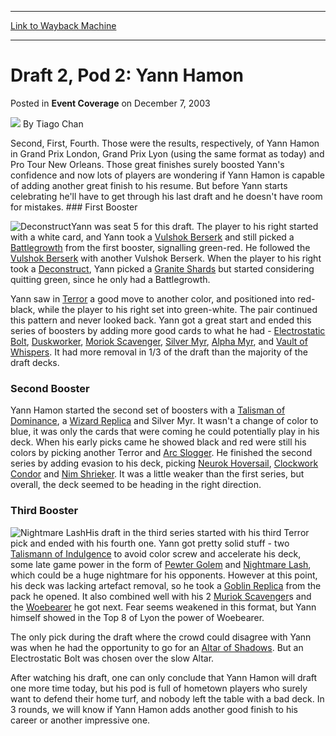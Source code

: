 
---
[Link to Wayback Machine](https://web.archive.org/web/20220819174937/https://magic.wizards.com/en/articles/archive/event-coverage/draft-2-pod-2-yann-hamon-2003-12-07-0)

[_metadata_:author]:- "Tiago Chan"
[_metadata_:description]:- "Second, First, Fourth. Those were the results, respectively, of Yann Hamon in Grand Prix London, Grand Prix Lyon (using the same format as today) and Pro Tour New Orleans. Those great finishes surely boosted Yann's confidence and now lots of players are wondering if Yann Hamon is capable of adding another great finish to his resume. But before Yann starts celebrating he'll"
[_metadata_:generator]:- "Drupal 7 (http://drupal.org)"
[_metadata_:node]:- "780891"
[_metadata_:publish_date]:- "2003-12-07"
[_metadata_:source]:- "div-main-content"
[_metadata_:title]:- "Draft 2, Pod 2: Yann Hamon"
[_metadata_:wayback_capture_timestamp]:- "2022-08-19 17:49:37"
[_metadata_:wayback_raw_url]:- "https://web.archive.org/web/20220819174937id_/https://magic.wizards.com/en/articles/archive/event-coverage/draft-2-pod-2-yann-hamon-2003-12-07-0"
[_metadata_:wayback_url]:- "https://magic.wizards.com/en/articles/archive/event-coverage/draft-2-pod-2-yann-hamon-2003-12-07-0"
---


Draft 2, Pod 2: Yann Hamon
==========================



 Posted in **Event Coverage**
 on December 7, 2003 






![](https://media.magic.wizards.com/styles/auth_small/public/generic-avatar-150_97.png)
By Tiago Chan











Second, First, Fourth. Those were the results, respectively, of Yann Hamon in Grand Prix London, Grand Prix Lyon (using the same format as today) and Pro Tour New Orleans. Those great finishes surely boosted Yann's confidence and now lots of players are wondering if Yann Hamon is capable of adding another great finish to his resume. But before Yann starts celebrating he'll have to get through his last draft and he doesn't have room for mistakes. ### First Booster

![Deconstruct](http://gatherer.wizards.com/Handlers/Image.ashx?type=card&name=Deconstruct)Yann was seat 5 for this draft. The player to his right started with a white card, and Yann took a [Vulshok Berserk](https://gatherer.wizards.com/Pages/Card/Details.aspx?name=Vulshok+Berserk) and still picked a [Battlegrowth](https://gatherer.wizards.com/Pages/Card/Details.aspx?name=Battlegrowth) from the first booster, signalling green-red. He followed the [Vulshok Berserk](https://gatherer.wizards.com/Pages/Card/Details.aspx?name=Vulshok+Berserk) with another Vulshok Berserk. When the player to his right took a [Deconstruct](https://gatherer.wizards.com/Pages/Card/Details.aspx?name=Deconstruct), Yann picked a [Granite Shards](https://gatherer.wizards.com/Pages/Card/Details.aspx?name=Granite+Shards) but started considering quitting green, since he only had a Battlegrowth.

Yann saw in [Terror](https://gatherer.wizards.com/Pages/Card/Details.aspx?name=Terror) a good move to another color, and positioned into red-black, while the player to his right set into green-white. The pair continued this pattern and never looked back. Yann got a great start and ended this series of boosters by adding more good cards to what he had - [Electrostatic Bolt](https://gatherer.wizards.com/Pages/Card/Details.aspx?name=Electrostatic+Bolt), [Duskworker](https://gatherer.wizards.com/Pages/Card/Details.aspx?name=Duskworker), [Moriok Scavenger](https://gatherer.wizards.com/Pages/Card/Details.aspx?name=Moriok+Scavenger), [Silver Myr](https://gatherer.wizards.com/Pages/Card/Details.aspx?name=Silver+Myr), [Alpha Myr](https://gatherer.wizards.com/Pages/Card/Details.aspx?name=Alpha+Myr), and [Vault of Whispers](https://gatherer.wizards.com/Pages/Card/Details.aspx?name=Vault+of+Whispers). It had more removal in 1/3 of the draft than the majority of the draft decks.

### Second Booster

Yann Hamon started the second set of boosters with a [Talisman of Dominance](https://gatherer.wizards.com/Pages/Card/Details.aspx?name=Talisman+of+Dominance), a [Wizard Replica](https://gatherer.wizards.com/Pages/Card/Details.aspx?name=Wizard+Replica) and Silver Myr. It wasn't a change of color to blue, it was only the cards that were coming he could potentially play in his deck. When his early picks came he showed black and red were still his colors by picking another Terror and [Arc Slogger](https://gatherer.wizards.com/Pages/Card/Details.aspx?name=Arc+Slogger). He finished the second series by adding evasion to his deck, picking [Neurok Hoversail](https://gatherer.wizards.com/Pages/Card/Details.aspx?name=Neurok+Hoversail), [Clockwork Condor](https://gatherer.wizards.com/Pages/Card/Details.aspx?name=Clockwork+Condor) and [Nim Shrieker](https://gatherer.wizards.com/Pages/Card/Details.aspx?name=Nim+Shrieker). It was a little weaker than the first series, but overall, the deck seemed to be heading in the right direction.

### Third Booster

![Nightmare Lash](http://gatherer.wizards.com/Handlers/Image.ashx?type=card&name=Nightmare+Lash)His draft in the third series started with his third Terror pick and ended with his fourth one. Yann got pretty solid stuff - two [Talismann of Indulgence](https://gatherer.wizards.com/Pages/Card/Details.aspx?name=Talismann+of+Indulgence) to avoid color screw and accelerate his deck, some late game power in the form of [Pewter Golem](https://gatherer.wizards.com/Pages/Card/Details.aspx?name=Pewter+Golem) and [Nightmare Lash](https://gatherer.wizards.com/Pages/Card/Details.aspx?name=Nightmare+Lash), which could be a huge nightmare for his opponents. However at this point, his deck was lacking artefact removal, so he took a [Goblin Replica](https://gatherer.wizards.com/Pages/Card/Details.aspx?name=Goblin+Replica) from the pack he opened. It also combined well with his 2 [Muriok Scavenger](https://gatherer.wizards.com/Pages/Card/Details.aspx?name=Muriok+Scavenger)s and the [Woebearer](https://gatherer.wizards.com/Pages/Card/Details.aspx?name=Woebearer) he got next. Fear seems weakened in this format, but Yann himself showed in the Top 8 of Lyon the power of Woebearer. 

The only pick during the draft where the crowd could disagree with Yann was when he had the opportunity to go for an [Altar of Shadows](https://gatherer.wizards.com/Pages/Card/Details.aspx?name=Altar+of+Shadows). But an Electrostatic Bolt was chosen over the slow Altar.

After watching his draft, one can only conclude that Yann Hamon will draft one more time today, but his pod is full of hometown players who surely want to defend their home turf, and nobody left the table with a bad deck. In 3 rounds, we will know if Yann Hamon adds another good finish to his career or another impressive one.







